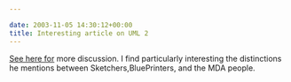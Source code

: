 ```yaml
---

date: 2003-11-05 14:30:12+00:00
title: Interesting article on UML 2
---
```


[See here for](http://martinfowler.com/bliki/UnwantedModelingLanguage.html) more discussion. I find particularly interesting the distinctions he mentions between Sketchers,BluePrinters, and the MDA people.
